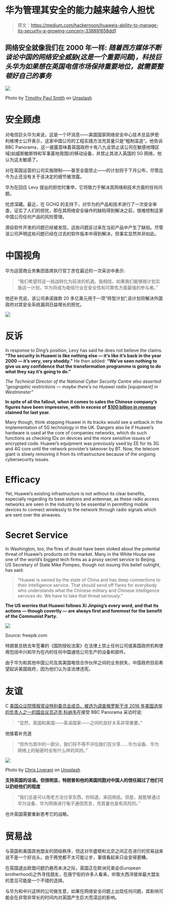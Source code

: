 # 华为管理其安全的能力越来越令人担忧

> 原文：<https://medium.com/hackernoon/huaweis-ability-to-manage-its-security-a-growing-concern-338891658dd1>

## 网络安全就像我们在 2000 年一样: ***随着西方媒体不断谈论中国的网络安全威胁(这是一个重要问题)，科技巨头华为如果想在英国电信市场保持重要地位，就需要整顿好自己的事务***

![](img/4c397e417ee0150e5a1fc8cca4c84046.png)

Photo by [Timothy Paul Smith](https://unsplash.com/photos/BlEErEpGdPA?utm_source=unsplash&utm_medium=referral&utm_content=creditCopyText) on [Unsplash](https://unsplash.com/search/photos/chinese-writing?utm_source=unsplash&utm_medium=referral&utm_content=creditCopyText)

# 安全顾虑

对电信巨头华为来说，这是一个坏消息——美国国家网络安全中心技术总监伊恩·利维博士公开表示，这家中国公司的工程实践方法充其量只是“粗制滥造”。他告诉 BBC Panorama，这一披露意味着英国政府十有八九会禁止该公司在敏感地理区域(如威斯敏斯特和军事基地周围)的移动设备，并禁止其进入英国的 5G 网络，他认为这太敏感了。

对在英国运营的公司实施限制——甚至全面禁止——的计划将于下月公布，尽管迄今为止还没有关于该决定的细节被泄露。

华为在回应 Levy 提出的担忧时重申，它将致力于解决其网络和技术方面的任何问题。

忧虑深藏。最近，在 GCHQ 的支持下，对华为的产品和技术进行了一次安全审查，证实了人们的担忧，即在其网络安全操作的缺陷得到解决之前，很难控制这家中国公司任何产品的风险管理。

源自软件开发的问题已经被发现，这些问题反过来在当前产品中产生了缺陷。尽管该公司声明这些问题已经在过去的软件版本中得到解决，但事实显然并非如此。

# 中国视角

华为运营商业务集团首席执行官丁彦在最近的一次采访中表示:

> “我们希望将这一挑战转化为前进的机遇。我相信，如果我们能够按计划实施这一计划，华为将成为电信行业在安全性和可靠性方面最强的参与者。”

他还补充说，该公司承诺拨款 20 多亿美元用于一项“转型计划”,该计划将解决外国政府对其安全系统漏洞日益增长的担忧。

![](img/14f8031d4501e63fe5065a3bc0375d1c.png)

# 反诉

In response to Ding’s position, Levy has said he does not believe the claims. **“The security in Huawei is like nothing else — it’s like it’s back in the year 2000 — it’s very, very shoddy.”** He then added: **“We’ve seen nothing to give us any confidence that the transformation programme is going to do what they say it’s going to do.”**

*The Technical Director of the National Cyber Security Centre also asserted “geographic restrictions — maybe there’s no Huawei radio [equipment] in Westminster”*

**In spite of all the fallout, when it comes to sales the Chinese company’s figures have been impressive, with in excess of** [**$100 billion in revenue**](https://www.msn.com/en-gb/money/technology/huawei-says-expects-2018-revenue-at-109-billion-up-21-percent-chairman/ar-BBRtMsF) **claimed for last year.**

Many though, think stopping Huawei in its tracks would see a setback in the implementation of 5G technology in the UK. Dangers also lie if Huawei’s hardware is used at the core of companies networks, which do such functions as checking IDs on devices and the more sensitive issues of encrypted code. Huawei’s equipment was previously used by EE for its 3G and 4G core until the network provider’s takeover by BT. Now, the telecom giant is slowly removing it from its infrastructure because of the ongoing cybersecurity issues.

# Efficacy

Yet, Huawei’s existing infrastructure is not without its clear benefits, especially regarding its base stations and antennae, as these radio access networks are seen in the industry to be essential in permitting mobile devices to connect wirelessly to the network through radio signals which are sent over the airwaves.

# Secret Service

In Washington, too, the fires of doubt have been stoked about the potential threat of Huawei’s products on the market. Many in the White House see one of the world’s biggest tech firms as a proxy secret service to Beijing. US Secretary of State Mike Pompeo, though not issuing this belief outright, has said:

> “Huawei is owned by the state of China and has deep connections to their intelligence service. That should send off flares for everybody who understands what the Chinese military and Chinese intelligence services do. We have to take that threat seriously.”

**The US worries that Huawei follows Xi Jinping’s every word, and that its actions — though covertly — are always first and foremost for the benefit of the Communist Party.**

![](img/e195c86ab4c7ba7d52e26e27afb6f008.png)

Source: freepik.com

特朗普总统去年签署的《国防授权法案》在法律上禁止任何公司或美国政府机构使用包括中兴和华为在内的任何中国通信公司生产的设备和部件。

由于华为和其他中国公司及其美国电信合作伙伴之间的业务损失，中国政府目前希望起诉美国政府，因为他们认为该法律违宪。

# 友谊

C [美国众议院情报常设特别委员会成员、被选为调查俄罗斯干涉 2016 年美国选举的负责人之一的国会议员迈克·科纳韦](https://conaway.house.gov/)在接受 BBC Panorama 采访时说:

> “显然，英国和美国——英语国家——之间的良好关系非常重要。”

他接着补充道

> “但作为其中的一部分，我们将不得不评估我们在分享……华为设备、华为网络上的秘密时会有什么样的风险。”

![](img/d24821a1e6faac6838bdf04c262dda6f.png)

Photo by [Chris Liverani](https://unsplash.com/photos/9cd8qOgeNIY?utm_source=unsplash&utm_medium=referral&utm_content=creditCopyText) on [Unsplash](https://unsplash.com/search/photos/handshake?utm_source=unsplash&utm_medium=referral&utm_content=creditCopyText)

**支持英国的话语。但很明显，特朗普和他的美国同胞对中国人的信任超过了他们可以扔给他们的程度**

> “我们总是可以用老方法分享东西，你知道，来回用纸。但是，就能够通过华为设备、华为网络进行电子通信而言，充其量也是有风险的。”

也许英国需要重新思考它的战略。

# 贸易战

与英国和美国其他盟友的团结秩序，但这对华盛顿和北京之间正在进行的贸易战来说不是一个好兆头。由于两党都不太可能让步，事情看起来只会变得更糟。

在英国退出欧盟问题仍悬而未决之际，英国正在欧洲兄弟会(European brotherhood)之外寻找朋友，在唐宁街的许多人看来，听取大西洋彼岸最大盟友的意见可能是一个不错的选择。

与华为和中兴这样的公司做生意，如果在网络安全问题上出现任何问题，其影响可能会在非常非常长的时间内对英国产生巨大而深远的影响。